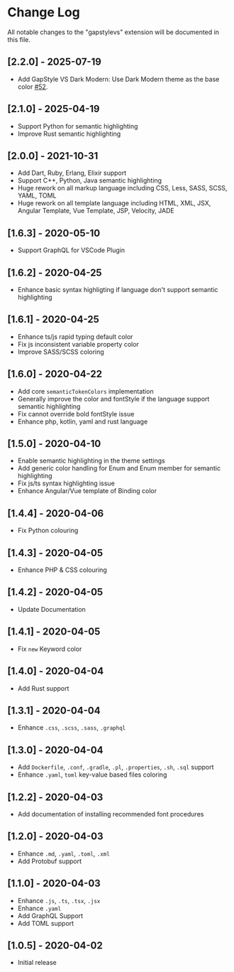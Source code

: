 # Change Log

All notable changes to the "gapstylevs" extension will be documented in this file.

## [2.2.0] - 2025-07-19

- Add GapStyle VS Dark Modern: Use Dark Modern theme as the base color [#52](https://github.com/gaplo917/GapStyle/issues/52).

## [2.1.0] - 2025-04-19

- Support Python for semantic highlighting
- Improve Rust semantic highlighting

## [2.0.0] - 2021-10-31

- Add Dart, Ruby, Erlang, Elixir support
- Support C++, Python, Java semantic highlighting
- Huge rework on all markup language including CSS, Less, SASS, SCSS, YAML, TOML
- Huge rework on all template language including HTML, XML, JSX, Angular Template, Vue Template, JSP, Velocity, JADE

## [1.6.3] - 2020-05-10

- Support GraphQL for VSCode Plugin

## [1.6.2] - 2020-04-25

- Enhance basic syntax highligting if language don't support semantic highlighting

## [1.6.1] - 2020-04-25

- Enhance ts/js rapid typing default color
- Fix js inconsistent variable property color
- Improve SASS/SCSS coloring

## [1.6.0] - 2020-04-22

- Add core `semanticTokenColors` implementation
- Generally improve the color and fontStyle if the language support semantic highlighting
- Fix cannot override bold fontStyle issue
- Enhance php, kotlin, yaml and rust language

## [1.5.0] - 2020-04-10

- Enable semantic highlighting in the theme settings
- Add generic color handling for Enum and Enum member for semantic highlighting
- Fix js/ts syntax highlighting issue
- Enhance Angular/Vue template of Binding color

## [1.4.4] - 2020-04-06

- Fix Python colouring

## [1.4.3] - 2020-04-05

- Enhance PHP & CSS colouring

## [1.4.2] - 2020-04-05

- Update Documentation

## [1.4.1] - 2020-04-05

- Fix `new` Keyword color

## [1.4.0] - 2020-04-04

- Add Rust support

## [1.3.1] - 2020-04-04

- Enhance `.css`, `.scss`, `.sass`, `.graphql`

## [1.3.0] - 2020-04-04

- Add `Dockerfile`, `.conf`, `.gradle`, `.pl`, `.properties`, `.sh`, `.sql` support
- Enhance `.yaml`, `toml` key-value based files coloring

## [1.2.2] - 2020-04-03

- Add documentation of installing recommended font procedures

## [1.2.0] - 2020-04-03

- Enhance `.md`, `.yaml`, `.toml`, `.xml`
- Add Protobuf support

## [1.1.0] - 2020-04-03

- Enhance `.js`, `.ts`, `.tsx`, `.jsx`
- Enhance `.yaml`
- Add GraphQL Support
- Add TOML support

## [1.0.5] - 2020-04-02

- Initial release
